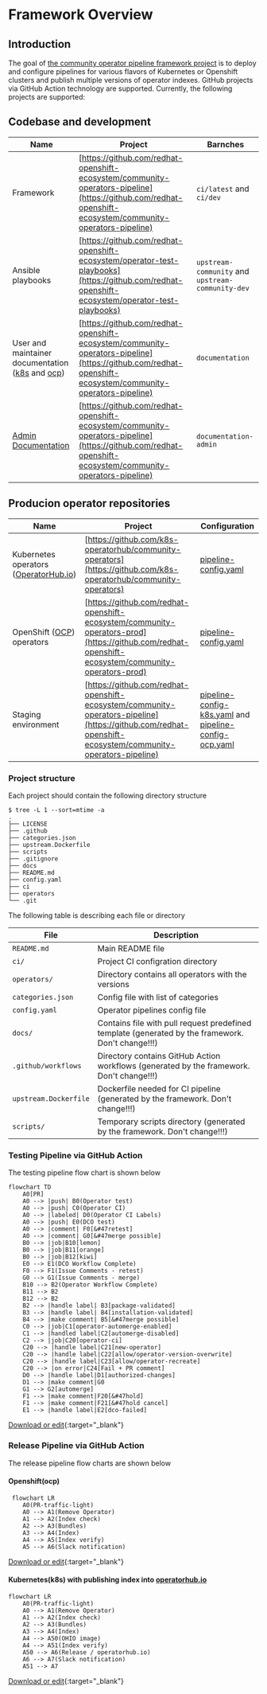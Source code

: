 # Framework Overview

## Introduction

The goal of [the community operator pipeline framework project](https://github.com/redhat-openshift-ecosystem/community-operators-pipeline) is to deploy and configure pipelines for various flavors of Kubernetes or Openshift clusters and publish multiple versions of operator indexes.
GitHub projects via GitHub Action technology are supported. Currently, the following projects are supported:


## Codebase and development
| Name | Project| Barnches |
|------|--------|---------------|
|Framework|[https://github.com/redhat-openshift-ecosystem/community-operators-pipeline](https://github.com/redhat-openshift-ecosystem/community-operators-pipeline)|`ci/latest` and `ci/dev`|
|Ansible playbooks|[https://github.com/redhat-openshift-ecosystem/operator-test-playbooks](https://github.com/redhat-openshift-ecosystem/operator-test-playbooks)|`upstream-community` and `upstream-community-dev`|
|User and maintainer documentation ([k8s](https://k8s-operatorhub.github.io/community-operators/) and [ocp](https://redhat-openshift-ecosystem.github.io/community-operators-prod/))|[https://github.com/redhat-openshift-ecosystem/community-operators-pipeline](https://github.com/redhat-openshift-ecosystem/community-operators-pipeline)|`documentation`|
|[Admin Documentation](https://redhat-openshift-ecosystem.github.io/community-operators-pipeline/)|[https://github.com/redhat-openshift-ecosystem/community-operators-pipeline](https://github.com/redhat-openshift-ecosystem/community-operators-pipeline)|`documentation-admin`|


## Producion operator repositories
| Name | Project| Configuration |
|------|--------|---------------|
|Kubernetes operators ([OperatorHub.io](https://operatorhub.io/))|[https://github.com/k8s-operatorhub/community-operators](https://github.com/k8s-operatorhub/community-operators)|[pipeline-config.yaml](https://github.com/k8s-operatorhub/community-operators/blob/main/ci/pipeline-config-k8s.yaml)|
|OpenShift ([OCP](https://www.redhat.com/en/technologies/cloud-computing/openshift)) operators|[https://github.com/redhat-openshift-ecosystem/community-operators-prod](https://github.com/redhat-openshift-ecosystem/community-operators-prod)|[pipeline-config.yaml](https://github.com/redhat-openshift-ecosystem/community-operators-prod/blob/main/ci/pipeline-config-ocp.yaml)|
|Staging environment|[https://github.com/redhat-openshift-ecosystem/community-operators-pipeline](https://github.com/redhat-openshift-ecosystem/community-operators-pipeline)|[pipeline-config-k8s.yaml](https://github.com/redhat-openshift-ecosystem/community-operators-prod/blob/main/ci/pipeline-config-k8s.yaml) and [pipeline-config-ocp.yaml](https://github.com/redhat-openshift-ecosystem/community-operators-prod/blob/main/ci/pipeline-config-ocp.yaml)|

### Project structure
Each project should contain the following directory structure
```
$ tree -L 1 --sort=mtime -a
.
├── LICENSE
├── .github
├── categories.json
├── upstream.Dockerfile
├── scripts
├── .gitignore
├── docs
├── README.md
├── config.yaml
├── ci
├── operators
└── .git
```
The following table is describing each file or directory

| File | Description |
|------|--------|
|`README.md`|Main README file|
|`ci/`|Project CI configration directory|
|`operators/`|Directory contains all operators with the versions|
|`categories.json`|Config file with list of categories|
|`config.yaml`|Operator pipelines config file|
|`docs/`|Contains file with pull request predefined template (generated by the framework. Don't change!!!)|
|`.github/workflows`|Directory contains GitHub Action workflows (generated by the framework. Don't change!!!)|
|`upstream.Dockerfile`|Dockerfile needed for CI pipeline (generated by the framework. Don't change!!!)|
|`scripts/`|Temporary scripts directory (generated by the framework. Don't change!!!)|


### Testing Pipeline via GitHub Action

The testing pipeline flow chart is shown below

```mermaid
flowchart TD
    A0[PR]
    A0 --> |push| B0(Operator test)
    A0 --> |push| C0(Operator CI)
    A0 --> |labeled| D0(Operator CI Labels)
    A0 --> |push| E0(DCO test)
    A0 --> |comment| F0[&#47retest]
    A0 --> |comment| G0[&#47merge possible]
    B0 --> |job|B10[lemon]
    B0 --> |job|B11[orange]
    B0 --> |job|B12[kiwi]
    E0 --> E1(DCO Workflow Complete)
    F0 --> F1(Issue Comments - retest)
    G0 --> G1(Issue Comments - merge)
    B10 --> B2(Operator Workflow Complete)
    B11 --> B2
    B12 --> B2
    B2 --> |handle label| B3[package-validated]
    B3 --> |handle label| B4[installation-validated]
    B4 --> |make comment| B5[&#47merge possible]
    C0 --> |job|C1[operator-automerge-enabled]
    C1 --> |handled label|C2[automerge-disabled]
    C2 --> |job|C20[operator-ci]
    C20 --> |handle label|C21[new-operator]
    C20 --> |handle label|C22[allow/operator-version-overwrite]
    C20 --> |handle label|C23[allow/operator-recreate]
    C20 --> |on error|C24[Fail + PR comment]
    D0 --> |handle label|D1[authorized-changes]
    D1 --> |make comment|G0
    G1 --> G2[automerge]
    F1 --> |make comment|F20[&#47hold]
    F1 --> |make comment|F21[&#47hold cancel]
    E1 --> |handle label|E2[dco-failed]
```
 [Download or edit](https://mermaid.live/edit#pako:eNqFlF1r2zAUhv-K8GBkrGa2kzHIxWCx41AYtLSDwZxeKNZJrEWWjCQ3bHX_--RYdpxWWX2lj-fVec85sp68XBDw5t6WiUNeYKnRj2TNkfm-Bdnt3UM_Rr7_FTVVrYoGLYLJTQUSayGRBqU_uKB4BMXXLxCGN8CANCg5o9D3dl05z1sGkyS-ccXLRVkC1w1Kg-z9u9kXCS30cAFadVAJcgeoEkrRDQMLLyz8W2yaRRhkDErBnXthJiTmO7cwyvb0QO3Wsttahkf7P4Xct6VGsSgrZozaXNKOSsPJtVI1tNutXYV81KVjuVXHrRzcMSOLGfNHbhGdynsptEnGsv08Op9306bAnDBAx9aZOzDNKpzv8Q78R8wowRpIX4ypUzDLKFcaM4Y1Ffy1atapSrwHNHRr8flyt-JR0WPTEJuoj2stjgIfODZ4HyEOx76INRZH2UlAqDpTRKMIUXAKkdOBCBzJxlGYcTj4Pf8GbBww05hPw_GPIFVbI2EGB0k1vHHA9OUBEnIJ-LVOcARSCmk0syzFlKGP6PauL7elE1eQJGzLVAhJ_wLxzUthLr_qBaGjdavA3thuczUqs5WlLlkadf9nIRj5PxcOHMoxz4H1P1zosL-MMpILf2tSNt31rjxjpMSUmJfvqZWtPV1ACWtvboYEtrhmeu2t-bNBW9_3f3juzbWs4cqrq_beJhTvJC69-RYzNawuCTX1HxYrzH8J0UPP_wDRQLRD){:target="_blank"}

### Release Pipeline via GitHub Action
The release pipeline flow charts are shown below
#### Openshift(ocp)
```mermaid
 flowchart LR
    A0(PR-traffic-light)
    A0 --> A1(Remove Operator)
    A1 --> A2(Index check)
    A2 --> A3(Bundles)
    A3 --> A4(Index)
    A4 --> A5(Index verify)
    A5 --> A6(Slack notification)
```
 [Download or edit](https://mermaid.live/edit#pako:eNo9j8tqAzEMRX_FaDWFDDSvLmZRSGkXhULLZFe8EbacMfFjcOS0IeTf6-K6Wkn3XAndK6ioCQYwLn6pCROLt1EGUWp3332MPSc0xqre2cPEd42Ivn8Uu2U3ko9nEu8zJeSYGl9Wvupeg6ZvoSZSx8ZWla27pxy0o1PT11Xf1J2mbqq6_bt0pmTNpcFthQ_d3qE6ihDZlleRbQzFAgvwlDxaXeJdf1ck8ESeJAyl1WQwO5Ygw61Y86yR6UXbEgMGg-5EC8DMcX8JCgZOmZrp2eIhof93zRg-Y2zz7QfnHGgI){:target="_blank"}

#### Kubernetes(k8s) with publishing index into [operatorhub.io](https://operatorhub.io/)

```mermaid
flowchart LR
    A0(PR-traffic-light)
    A0 --> A1(Remove Operator)
    A1 --> A2(Index check)
    A2 --> A3(Bundles)
    A3 --> A4(Index)
    A4 --> A50(OHIO image)
    A4 --> A51(Index verify)
    A50 --> A6(Release / operatorhub.io)
    A6 --> A7(Slack notification)
    A51 --> A7
```

 [Download or edit](https://mermaid.live/edit#pako:eNpdkM1qwzAQhF9F6KRC3Mb5BR8KKS00UHBxbsWXrbSyRWTJyFLaEPLuVbGVQ3RazTfandWFciuQFlRq-8NbcJ58VLUh8ezm7LPKvAMpFc-0alr_kAjJsmeyy1mFnT0hKXt04K1LPB_5gu2NwF_CW-THxBYjW7KXYITGIenLUV-Nb5K6GtX1nJXv-5KoDhq8Z_k05oROyXOi6ynkJobUCAOSJ2KnnG34flQ2OTejccsOGviRGOtV3Bi8subWbNpoS2e0Q9eBEvHPLv-0pr7FDmtaxFKghKB9TWtzjdbQC_D4JlScSQsJesAZheDt4Ww4LbwLmEyvChoH3c3Vg_myNt2vfzEqfgM){:target="_blank"}



